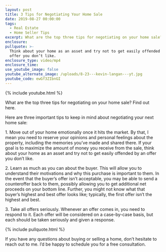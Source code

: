 ```yaml
---
layout: post
title: 3 Tips for Negotiating Your Home Sale
date: 2019-08-27 00:00:00
tags:
  - Real Estate
  - Home Seller Tips
excerpt: What are the top three tips for negotiating on your home sale? Find out here.
enclosure:
pullquote: >-
  Think about your home as an asset and try not to get easily offended by an
  offer you don’t like.
enclosure_type: video/mp4
enclosure_time:
use_youtube_image: false
youtube_alternate_image: /uploads/8-23---kevin-langan---yt.jpg
youtube_code: ewGf3ZIbnGI
---
```


{% include youtube.html %}

What are the top three tips for negotiating on your home sale? Find out here.

Here are three important tips to keep in mind about negotiating your next home sale:

1\. Move out of your home emotionally once it hits the market. By that, I mean you need to reserve your opinions and personal feelings about the property, including the memories you’ve made and shared there. If your goal is to maximize the amount of money you receive from the sale, think about your home as an asset and try not to get easily offended by an offer you don’t like.

2\. Learn as much as you can about the buyer. This will allow you to understand their motivations and why this purchase is important to them. In the event that the buyer’s offer isn’t acceptable, you may be able to send a counteroffer back to them, possibly allowing you to get additional net proceeds on your bottom line. Further, you might not know what that buyer’s highest and best offer looks like; typically, the first offer isn’t the highest and best.

3\. Take all offers seriously. Whenever an offer comes in, you need to respond to it. Each offer will be considered on a case-by-case basis, but each should be taken seriously and given a response.

{% include pullquote.html %}

If you have any questions about buying or selling a home, don’t hesitate to reach out to me. I’d be happy to schedule you for a free consultation.